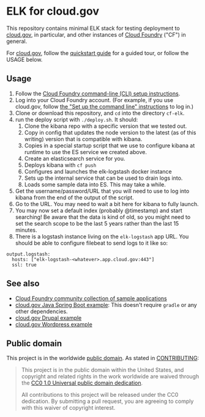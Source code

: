 # ELK for cloud.gov

This repository contains minimal ELK stack for testing deployment to [cloud.gov](https://www.cloud.gov/), in particular, and other instances of [Cloud Foundry](https://www.cloudfoundry.org) ("CF") in general.
 
For [cloud.gov](https://cloud.gov), follow the [quickstart guide](https://cloud.gov/quickstart/) for a guided tour, or follow the USAGE below.

## Usage

1. Follow the [Cloud Foundry command-line (CLI) setup instructions](https://docs.cloudfoundry.org/cf-cli/install-go-cli.html).
1. Log into your Cloud Foundry account. (For example, if you use cloud.gov, follow [the "Set up the command line" instructions](https://cloud.gov/docs/getting-started/setup/#set-up-the-command-line) to log in.)
1. Clone or download this repository, and `cd` into the directory `cf-elk`.
1. run the deploy script with `./deploy.sh`.  It should:
    1. Clone the kibana repo with a specific version that we tested out.
    1. Copy in config that updates the node version to the latest (as of this writing) version that is compatible with kibana.
    1. Copies in a special startup script that we use to configure kibana at runtime to use the ES service we created above.
    1. Create an elasticsearch service for you.
    1. Deploys kibana with `cf push`
    1. Configures and launches the elk-logstash docker instance
    1. Sets up the internal service that can be used to drain logs into.
    1. Loads some sample data into ES.  This may take a while.
1. Get the username/password/URL that you will need to use to log into kibana from the end of the output of the script.
1. Go to the URL.  You may need to wait a bit here for kibana to fully launch.
1. You may now set a default index (probably @timestamp) and start searching!  Be aware that the data is kind of old, so you might need to set the search scope to be the last 5 years rather than the last 15 minutes.
1. There is a logstash instance living on the `elk-logstash` app URL.  You should be able to configure filebeat to send logs to it like so:
```
output.logstash:
  hosts: ["elk-logstash-<whatever>.app.cloud.gov:443"]
  ssl: true
```

## See also

* [Cloud Foundry community collection of sample applications](https://github.com/cloudfoundry-samples) 
* [cloud.gov Java Spring Boot example](https://github.com/18F/cf-sample-app-spring): This doesn't require `gradle` or any other dependencies.
* [cloud.gov Drupal example](https://github.com/18F/cf-ex-drupal)
* [cloud.gov Wordpress example](https://github.com/18F/cf-ex-wordpress)

## Public domain

This project is in the worldwide [public domain](LICENSE.md). As stated in [CONTRIBUTING](CONTRIBUTING.md):

>This project is in the public domain within the United States, and copyright and related rights in the work worldwide are waived through the [CC0 1.0 Universal public domain dedication](https://creativecommons.org/publicdomain/zero/1.0/).
>
>All contributions to this project will be released under the CC0
>dedication. By submitting a pull request, you are agreeing to comply
>with this waiver of copyright interest.
